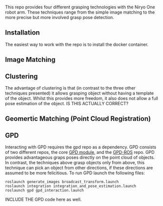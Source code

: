 This repo provides four different grasping technologies with the Niryo One
robot arm. These techniques range from the simple image matching to the more
precise but more involved grasp pose detection.

Installation
------------
The easiest way to work with the repo is to install the docker container.

Image Matching
--------------

Clustering
----------
The advantage of clustering is that (in contrast to the three other techniques
presented) it allows grasping object without having a template of the object.
Whilst this provides more freedom, it also does not allow a full pose
estimation of the object. IS THIS ACTUALLY CORRECT?


Geomertic Matching (Point Cloud Registration)
---------------------------------------------


GPD
---
Interacting with GPD requires the gpd repo as a dependency. GPD consists of two
different repos, the core [GPD module](https://github.com/atenpas/gpd), and the
[GPD-ROS](https://github.com/atenpas/gpd_ros) repo. GPD provides advantageous
graps poses directly on the point cloud of objects. In contrast, the techniques
above grasp objects only from above, this technique can pick an object from
other directions, if these directions are assumed to be more felicitious. To
run GPD launch the following files:

```shell
roslaunch generate_images broadcast_transform.launch
roslaunch integration integration_and_pose_estimation.launch
roslaunch gpd gpd_interaction.launch
```

INCLUDE THE GPD code here as well.
